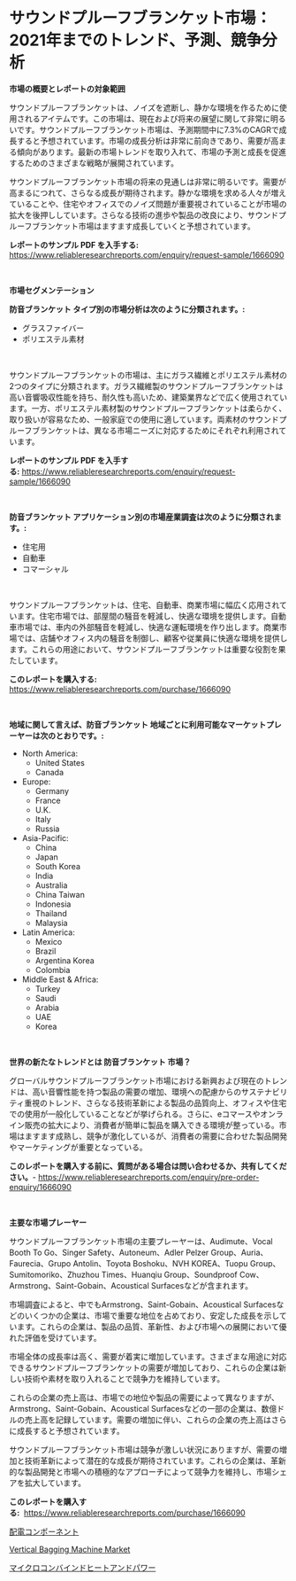 <p><h1>サウンドプルーフブランケット市場：2021年までのトレンド、予測、競争分析</h1></p><p><strong>市場の概要とレポートの対象範囲</strong></p>
<p><p>サウンドプルーフブランケットは、ノイズを遮断し、静かな環境を作るために使用されるアイテムです。この市場は、現在および将来の展望に関して非常に明るいです。サウンドプルーフブランケット市場は、予測期間中に7.3%のCAGRで成長すると予想されています。市場の成長分析は非常に前向きであり、需要が高まる傾向があります。最新の市場トレンドを取り入れて、市場の予測と成長を促進するためのさまざまな戦略が展開されています。</p><p>サウンドプルーフブランケット市場の将来の見通しは非常に明るいです。需要が高まるにつれて、さらなる成長が期待されます。静かな環境を求める人々が増えていることや、住宅やオフィスでのノイズ問題が重要視されていることが市場の拡大を後押ししています。さらなる技術の進歩や製品の改良により、サウンドプルーフブランケット市場はますます成長していくと予想されています。</p></p>
<p><strong>レポートのサンプル PDF を入手する:</strong> <a href="https://www.reliableresearchreports.com/enquiry/request-sample/1666090">https://www.reliableresearchreports.com/enquiry/request-sample/1666090</a></p>
<p>&nbsp;</p>
<p><strong>市場セグメンテーション</strong></p>
<p><strong>防音ブランケット タイプ別の市場分析は次のように分類されます。:</strong></p>
<p><ul><li>グラスファイバー</li><li>ポリエステル素材</li></ul></p>
<p>&nbsp;</p>
<p><p>サウンドプルーフブランケットの市場は、主にガラス繊維とポリエステル素材の2つのタイプに分類されます。ガラス繊維製のサウンドプルーフブランケットは高い音響吸収性能を持ち、耐久性も高いため、建築業界などで広く使用されています。一方、ポリエステル素材製のサウンドプルーフブランケットは柔らかく、取り扱いが容易なため、一般家庭での使用に適しています。両素材のサウンドプルーフブランケットは、異なる市場ニーズに対応するためにそれぞれ利用されています。</p></p>
<p><strong>レポートのサンプル PDF を入手する:</strong>&nbsp;<a href="https://www.reliableresearchreports.com/enquiry/request-sample/1666090">https://www.reliableresearchreports.com/enquiry/request-sample/1666090</a></p>
<p>&nbsp;</p>
<p><strong> 防音ブランケット アプリケーション別の市場産業調査は次のように分類されます。:</strong></p>
<p><ul><li>住宅用</li><li>自動車</li><li>コマーシャル</li></ul></p>
<p>&nbsp;</p>
<p><p>サウンドプルーフブランケットは、住宅、自動車、商業市場に幅広く応用されています。住宅市場では、部屋間の騒音を軽減し、快適な環境を提供します。自動車市場では、車内の外部騒音を軽減し、快適な運転環境を作り出します。商業市場では、店舗やオフィス内の騒音を制御し、顧客や従業員に快適な環境を提供します。これらの用途において、サウンドプルーフブランケットは重要な役割を果たしています。</p></p>
<p><strong>このレポートを購入する:</strong>&nbsp; <a href="https://www.reliableresearchreports.com/purchase/1666090">https://www.reliableresearchreports.com/purchase/1666090</a></p>
<p>&nbsp;</p>
<p><strong>地域に関して言えば、防音ブランケット 地域ごとに利用可能なマーケットプレーヤーは次のとおりです。:</strong></p>
<p><ul>
    <li>
        North America:
        <ul>
            <li>United States</li>
            <li>Canada</li>
        </ul>
    </li>
    <li>
        Europe:
        <ul>
            <li>Germany</li>
            <li>France</li>
            <li>U.K.</li>
            <li>Italy</li>
            <li>Russia</li>
        </ul>
    </li>
    <li>
        Asia-Pacific:
        <ul>
            <li>China</li>
            <li>Japan</li>
            <li>South Korea</li>
            <li>India</li>
            <li>Australia</li>
            <li>China Taiwan</li>
            <li>Indonesia</li>
            <li>Thailand</li>
            <li>Malaysia</li>
        </ul>
    </li>
    <li>
        Latin America:
        <ul>
            <li>Mexico</li>
            <li>Brazil</li>
            <li>Argentina Korea</li>
            <li>Colombia</li>
        </ul>
    </li>
    <li>
        Middle East & Africa:
        <ul>
            <li>Turkey</li>
            <li>Saudi</li>
            <li>Arabia</li>
            <li>UAE</li>
            <li>Korea</li>
        </ul>
    </li>
    </ul></p>
<p>&nbsp;</p>
<p><strong>世界の新たなトレンドとは 防音ブランケット 市場？</strong></p>
<p><p>グローバルサウンドプルーフブランケット市場における新興および現在のトレンドは、高い音響性能を持つ製品の需要の増加、環境への配慮からのサステナビリティ重視のトレンド、さらなる技術革新による製品の品質向上、オフィスや住宅での使用が一般化していることなどが挙げられる。さらに、eコマースやオンライン販売の拡大により、消費者が簡単に製品を購入できる環境が整っている。市場はますます成熟し、競争が激化しているが、消費者の需要に合わせた製品開発やマーケティングが重要となっている。</p></p>
<p><strong>このレポートを購入する前に、質問がある場合は問い合わせるか、共有してください。</strong>- <a href="https://www.reliableresearchreports.com/enquiry/pre-order-enquiry/1666090">https://www.reliableresearchreports.com/enquiry/pre-order-enquiry/1666090</a></p>
<p>&nbsp;</p>
<p><strong>主要な市場プレーヤー</strong></p>
<p><p>サウンドプルーフブランケット市場の主要プレーヤーは、Audimute、Vocal Booth To Go、Singer Safety、Autoneum、Adler Pelzer Group、Auria、Faurecia、Grupo Antolin、Toyota Boshoku、NVH KOREA、Tuopu Group、Sumitomoriko、Zhuzhou Times、Huanqiu Group、Soundproof Cow、Armstrong、Saint-Gobain、Acoustical Surfacesなどが含まれます。</p><p>市場調査によると、中でもArmstrong、Saint-Gobain、Acoustical Surfacesなどのいくつかの企業は、市場で重要な地位を占めており、安定した成長を示しています。これらの企業は、製品の品質、革新性、および市場への展開において優れた評価を受けています。</p><p>市場全体の成長率は高く、需要が着実に増加しています。さまざまな用途に対応できるサウンドプルーフブランケットの需要が増加しており、これらの企業は新しい技術や素材を取り入れることで競争力を維持しています。</p><p>これらの企業の売上高は、市場での地位や製品の需要によって異なりますが、Armstrong、Saint-Gobain、Acoustical Surfacesなどの一部の企業は、数億ドルの売上高を記録しています。需要の増加に伴い、これらの企業の売上高はさらに成長すると予想されています。</p><p>サウンドプルーフブランケット市場は競争が激しい状況にありますが、需要の増加と技術革新によって潜在的な成長が期待されています。これらの企業は、革新的な製品開発と市場への積極的なアプローチによって競争力を維持し、市場シェアを拡大しています。</p></p>
<p><strong>このレポートを購入する:</strong>&nbsp;&nbsp;<a href="https://www.reliableresearchreports.com/purchase/1666090">https://www.reliableresearchreports.com/purchase/1666090</a></p>
<p><p><a href="https://medium.com/@amarart56456/%E9%9B%BB%E5%8A%9B%E9%85%8D%E5%B8%83%E9%83%A8%E5%93%81%E5%B8%82%E5%A0%B4-%E5%B8%82%E5%A0%B4%E3%82%B7%E3%82%A7%E3%82%A2-%E5%B8%82%E5%A0%B4%E5%8B%95%E5%90%91-%E3%81%8A%E3%82%88%E3%81%B3%E5%B0%86%E6%9D%A5%E3%81%AE%E6%88%90%E9%95%B7%E3%82%92%E6%8E%A2%E3%82%8B-df2efd7b9387">配電コンポーネント</a></p><p><a href="https://metal-farmhouse-e95.notion.site/Vertical-Bagging-Machine-Market-Insights-Market-Players-and-Forecast-Till-2031-9b57509672644758bb0582de193b0931">Vertical Bagging Machine Market</a></p><p><a href="https://medium.com/@amarart56456/%E3%83%9E%E3%82%A4%E3%82%AF%E3%83%AD%E3%82%B3%E3%83%B3%E3%83%90%E3%82%A4%E3%83%B3%E3%83%89%E3%83%92%E3%83%BC%E3%83%88%E3%82%A2%E3%83%B3%E3%83%89%E3%83%91%E3%83%AF%E3%83%BC%E3%83%9E%E3%83%BC%E3%82%B1%E3%83%83%E3%83%88%E3%81%AE%E3%83%88%E3%83%AC%E3%83%B3%E3%83%89%E3%81%A8%E5%B8%82%E5%A0%B4%E5%88%86%E6%9E%90%E3%81%AF-2024%E5%B9%B4%E3%81%8B%E3%82%892031%E5%B9%B4%E3%81%BE%E3%81%A7%E3%81%AE%E6%9C%9F%E9%96%93%E3%81%AB%E4%BA%88%E6%B8%AC%E3%81%95%E3%82%8C%E3%81%A6%E3%81%84%E3%81%BE%E3%81%99-aa9cfde33bd2">マイクロコンバインドヒートアンドパワー</a></p></p>